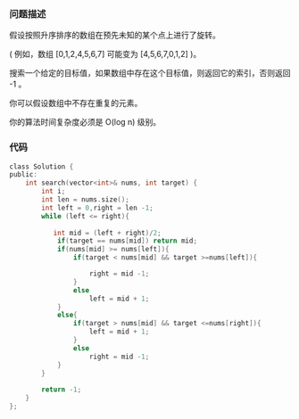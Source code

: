 ### 问题描述
假设按照升序排序的数组在预先未知的某个点上进行了旋转。

( 例如，数组 [0,1,2,4,5,6,7] 可能变为 [4,5,6,7,0,1,2] )。

搜索一个给定的目标值，如果数组中存在这个目标值，则返回它的索引，否则返回 -1 。

你可以假设数组中不存在重复的元素。

你的算法时间复杂度必须是 O(log n) 级别。
### 代码
```c
class Solution {
public:
    int search(vector<int>& nums, int target) {
        int i;
        int len = nums.size();
        int left = 0,right = len -1;
        while (left <= right){
           
           int mid = (left + right)/2;
            if(target == nums[mid]) return mid;
            if(nums[mid] >= nums[left]){
                if(target < nums[mid] && target >=nums[left]){

                    right = mid -1;
                }
                else 
                    left = mid + 1;
            }
            else{
                if(target > nums[mid] && target <=nums[right]){
                    left = mid + 1;
                }
                else 
                    right = mid -1;
            }
        }
        
        return -1;
    }
};
```
